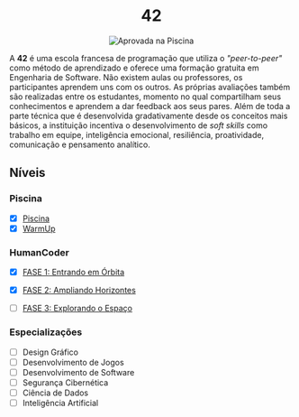 <div align="center">

# 42

![Aprovada na Piscina](./Aproved.jpg)

</div>

A **42** é uma escola francesa de programação que utiliza o *"peer-to-peer"* como método de aprendizado e oferece uma formação gratuita em Engenharia de Software. Não existem aulas ou professores, os participantes aprendem uns com os outros. As próprias avaliações também são realizadas entre os estudantes, momento no qual compartilham seus conhecimentos e aprendem a dar feedback aos seus pares. Além de toda a parte técnica que é desenvolvida gradativamente desde os conceitos mais básicos, a instituição incentiva o desenvolvimento de *soft skills* como trabalho em equipe, inteligência emocional, resiliência, proatividade, comunicação e pensamento analítico.

## Níveis

### Piscina

- [x] [Piscina](./Piscine/)
- [x] [WarmUp](./WarmUp/)

### HumanCoder

- [x] [FASE 1: Entrando em Órbita](./HumanCoder/fase1)
- [x] [FASE 2: Ampliando Horizontes](./HumanCoder/fase2)
- [ ] [FASE 3: Explorando o Espaço](./HumanCoder/fase3)


### Especializações

- [ ] Design Gráfico
- [ ] Desenvolvimento de Jogos
- [ ] Desenvolvimento de Software
- [ ] Segurança Cibernética
- [ ] Ciência de Dados
- [ ] Inteligência Artificial
